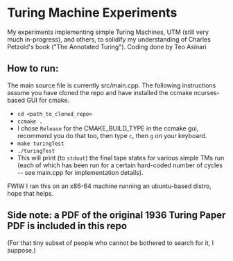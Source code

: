 # Turing Machine Experiments
My experiments implementing simple Turing Machines, UTM 
(still very much in-progress), and others, to solidify my understanding of 
Charles Petzold's book ("The Annotated Turing").
Coding done by Teo Asinari
## How to run:
The main source file is currently src/main.cpp.
The following instructions assume you have cloned the repo and have installed 
the ccmake ncurses-based GUI for cmake.
- `cd <path_to_cloned_repo>`  
- `ccmake .`
- I chose `Release` for the CMAKE_BUILD_TYPE in the ccmake gui, recommend 
  you do that too, then type `c`, then `g` on your keyboard.
- `make turingTest`
- `./turingTest`
- This will print (to `stdout`) the final tape states for various simple TMs 
  run (each of which has been run for a 
  certain hard-coded number of cycles -- see main.cpp for implementation 
  details). 
 
FWIW I ran this on an x86-64 machine running an ubuntu-based distro, hope 
that helps.
## Side note: a PDF of the original 1936 Turing Paper PDF is included in this repo 
(For that tiny subset of people who cannot be bothered to search for it, I 
suppose.)
